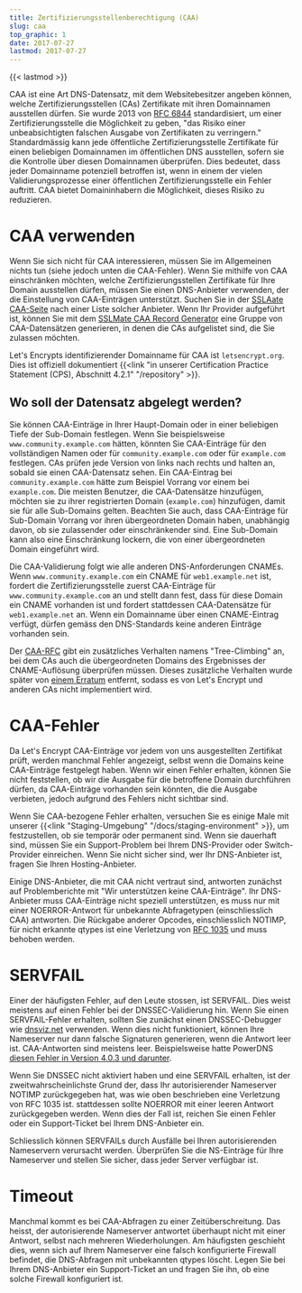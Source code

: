 ```yaml
---
title: Zertifizierungsstellenberechtigung (CAA)
slug: caa
top_graphic: 1
date: 2017-07-27
lastmod: 2017-07-27
---
```


{{< lastmod >}}

CAA ist eine Art DNS-Datensatz, mit dem Websitebesitzer angeben können, welche Zertifizierungsstellen (CAs) Zertifikate mit ihren Domainnamen ausstellen dürfen. Sie wurde 2013 von [RFC 6844](https://tools.ietf.org/html/rfc6844) standardisiert, um einer Zertifizierungsstelle die Möglichkeit zu geben, "das Risiko einer unbeabsichtigten falschen Ausgabe von Zertifikaten zu verringern." Standardmässig kann jede öffentliche Zertifizierungsstelle Zertifikate für einen beliebigen Domainnamen im öffentlichen DNS ausstellen, sofern sie die Kontrolle über diesen Domainnamen überprüfen. Dies bedeutet, dass jeder Domainname potenziell betroffen ist, wenn in einem der vielen Validierungsprozesse einer öffentlichen Zertifizierungsstelle ein Fehler auftritt. CAA bietet Domaininhabern die Möglichkeit, dieses Risiko zu reduzieren.

# CAA verwenden

Wenn Sie sich nicht für CAA interessieren, müssen Sie im Allgemeinen nichts tun (siehe jedoch unten die CAA-Fehler). Wenn Sie mithilfe von CAA einschränken möchten, welche Zertifizierungsstellen Zertifikate für Ihre Domain ausstellen dürfen, müssen Sie einen DNS-Anbieter verwenden, der die Einstellung von CAA-Einträgen unterstützt. Suchen Sie in der [SSLAate CAA-Seite](https://sslmate.com/caa/support) nach einer Liste solcher Anbieter. Wenn Ihr Provider aufgeführt ist, können Sie mit dem [SSLMate CAA Record Generator](https://sslmate.com/caa/) eine Gruppe von CAA-Datensätzen generieren, in denen die CAs aufgelistet sind, die Sie zulassen möchten.

Let's Encrypts identifizierender Domainname für CAA ist `letsencrypt.org`. Dies ist offiziell dokumentiert {{<link "in unserer Certification Practice Statement (CPS), Abschnitt 4.2.1" "/repository" >}}.

## Wo soll der Datensatz abgelegt werden?

Sie können CAA-Einträge in Ihrer Haupt-Domain oder in einer beliebigen Tiefe der Sub-Domain festlegen. Wenn Sie beispielsweise `www.community.example.com` hätten, könnten Sie CAA-Einträge für den vollständigen Namen oder für `community.example.com` oder für `example.com` festlegen. CAs prüfen jede Version von links nach rechts und halten an, sobald sie einen CAA-Datensatz sehen. Ein CAA-Eintrag bei `community.example.com` hätte zum Beispiel Vorrang vor einem bei `example.com`. Die meisten Benutzer, die CAA-Datensätze hinzufügen, möchten sie zu ihrer registrierten Domain (`example.com`) hinzufügen, damit sie für alle Sub-Domains gelten. Beachten Sie auch, dass CAA-Einträge für Sub-Domain Vorrang vor ihren übergeordneten Domain haben, unabhängig davon, ob sie zulassender oder einschränkender sind. Eine Sub-Domain kann also eine Einschränkung lockern, die von einer übergeordneten Domain eingeführt wird.

Die CAA-Validierung folgt wie alle anderen DNS-Anforderungen CNAMEs. Wenn `www.community.example.com` ein CNAME für `web1.example.net` ist, fordert die Zertifizierungsstelle zuerst CAA-Einträge für `www.community.example.com` an und stellt dann fest, dass für diese Domain ein CNAME vorhanden ist und fordert stattdessen CAA-Datensätze für `web1.example.net` an. Wenn ein Domainname über einen CNAME-Eintrag verfügt, dürfen gemäss den DNS-Standards keine anderen Einträge vorhanden sein.

Der [CAA-RFC](https://tools.ietf.org/html/rfc6844) gibt ein zusätzliches Verhalten namens "Tree-Climbing" an, bei dem CAs auch die übergeordneten Domains des Ergebnisses der CNAME-Auflösung überprüfen müssen. Dieses zusätzliche Verhalten wurde später von [einem Erratum](https://www.rfc-editor.org/errata/eid5065) entfernt, sodass es von Let's Encrypt und anderen CAs nicht implementiert wird.

# CAA-Fehler

Da Let's Encrypt CAA-Einträge vor jedem von uns ausgestellten Zertifikat prüft, werden manchmal Fehler angezeigt, selbst wenn die Domains keine CAA-Einträge festgelegt haben. Wenn wir einen Fehler erhalten, können Sie nicht feststellen, ob wir die Ausgabe für die betroffene Domain durchführen dürfen, da CAA-Einträge vorhanden sein könnten, die die Ausgabe verbieten, jedoch aufgrund des Fehlers nicht sichtbar sind.

Wenn Sie CAA-bezogene Fehler erhalten, versuchen Sie es einige Male mit unserer {{<link "Staging-Umgebung" "/docs/staging-environment" >}}, um festzustellen, ob sie temporär oder permanent sind. Wenn sie dauerhaft sind, müssen Sie ein Support-Problem bei Ihrem DNS-Provider oder Switch-Provider einreichen. Wenn Sie nicht sicher sind, wer Ihr DNS-Anbieter ist, fragen Sie Ihren Hosting-Anbieter.

Einige DNS-Anbieter, die mit CAA nicht vertraut sind, antworten zunächst auf Problemberichte mit "Wir unterstützen keine CAA-Einträge". Ihr DNS-Anbieter muss CAA-Einträge nicht speziell unterstützen, es muss nur mit einer NOERROR-Antwort für unbekannte Abfragetypen (einschliesslich CAA) antworten. Die Rückgabe anderer Opcodes, einschliesslich NOTIMP, für nicht erkannte qtypes ist eine Verletzung von [RFC 1035](https://tools.ietf.org/html/rfc1035) und muss behoben werden.

# SERVFAIL

Einer der häufigsten Fehler, auf den Leute stossen, ist SERVFAIL. Dies weist meistens auf einen Fehler bei der DNSSEC-Validierung hin. Wenn Sie einen SERVFAIL-Fehler erhalten, sollten Sie zunächst einen DNSSEC-Debugger wie [dnsviz.net](http://dnsviz.net/) verwenden. Wenn dies nicht funktioniert, können Ihre Nameserver nur dann falsche Signaturen generieren, wenn die Antwort leer ist. CAA-Antworten sind meistens leer. Beispielsweise hatte PowerDNS [diesen Fehler in Version 4.0.3 und darunter](https://community.letsencrypt.org/t/caa-servfail-changes/38298/2?u=jsha).

Wenn Sie DNSSEC nicht aktiviert haben und eine SERVFAIL erhalten, ist der zweitwahrscheinlichste Grund der, dass Ihr autorisierender Nameserver NOTIMP zurückgegeben hat, was wie oben beschrieben eine Verletzung von RFC 1035 ist. stattdessen sollte NOERROR mit einer leeren Antwort zurückgegeben werden. Wenn dies der Fall ist, reichen Sie einen Fehler oder ein Support-Ticket bei Ihrem DNS-Anbieter ein.

Schliesslich können SERVFAILs durch Ausfälle bei Ihren autorisierenden Nameservern verursacht werden. Überprüfen Sie die NS-Einträge für Ihre Nameserver und stellen Sie sicher, dass jeder Server verfügbar ist.

# Timeout

Manchmal kommt es bei CAA-Abfragen zu einer Zeitüberschreitung. Das heisst, der autorisierende Nameserver antwortet überhaupt nicht mit einer Antwort, selbst nach mehreren Wiederholungen. Am häufigsten geschieht dies, wenn sich auf Ihrem Nameserver eine falsch konfigurierte Firewall befindet, die DNS-Abfragen mit unbekannten qtypes löscht. Legen Sie bei Ihrem DNS-Anbieter ein Support-Ticket an und fragen Sie ihn, ob eine solche Firewall konfiguriert ist.
